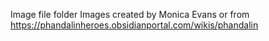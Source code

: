 Image file folder 
Images created by Monica Evans or from https://phandalinheroes.obsidianportal.com/wikis/phandalin
